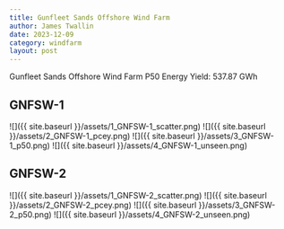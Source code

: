```yaml
---
title: Gunfleet Sands Offshore Wind Farm
author: James Twallin
date: 2023-12-09
category: windfarm
layout: post
---
```

Gunfleet Sands Offshore Wind Farm P50 Energy Yield: 537.87 GWh

GNFSW-1
-------------
![]({{ site.baseurl }}/assets/1_GNFSW-1_scatter.png)
![]({{ site.baseurl }}/assets/2_GNFSW-1_pcey.png)
![]({{ site.baseurl }}/assets/3_GNFSW-1_p50.png)
![]({{ site.baseurl }}/assets/4_GNFSW-1_unseen.png)

GNFSW-2
-------------
![]({{ site.baseurl }}/assets/1_GNFSW-2_scatter.png)
![]({{ site.baseurl }}/assets/2_GNFSW-2_pcey.png)
![]({{ site.baseurl }}/assets/3_GNFSW-2_p50.png)
![]({{ site.baseurl }}/assets/4_GNFSW-2_unseen.png)

